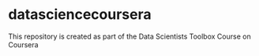 # datasciencecoursera
This repository is created as part of the Data Scientists Toolbox Course on Coursera 
